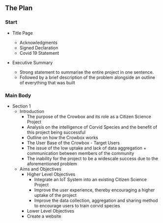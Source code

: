 ## The Plan

### Start
* Title Page 
  * Acknowledgments 
  * Signed Declaration 
  * Covid 19 Statement

* Executive Summary 
  * Strong statement to summarise the entire project in one sentence. 
  * Followed by a brief description of the problem alongside an outline of everything that was built  

### Main Body
* Section 1
  * Introduction 
    * The purpose of the Crowbox and its role as a Citizen Science Project 
    *  Analysis on the intelligence of Corvid Species and the benefit of this project being successful 
    *  Outline on how the Crowbox works
    *  The User Base of the Crowbox - Target Users
    *  The issue of the low uptake and lack of data aggregation + communication between members of the community 
    *  The inability for the project to be a widescale success due to the aforementioned problem 
  * Aims and Objectives
    * Higher Level Objectives 
      *  Integrate an IoT System into an existing Citizen Science Project
      *  Improve the user experience, thereby encouraging a higher uptake of the project
      *  Improve the data collection, aggregation and sharing method to encourage users to train corvid species
    *  Lower Level Objectives
      *  Create a website     
